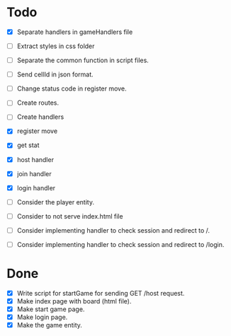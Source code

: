 # Todo

- [x] Separate handlers in gameHandlers file
- [ ] Extract styles in css folder
- [ ] Separate the common function in script files.
- [ ] Send cellId in json format.
- [ ] Change status code in register move.

- [ ] Create routes.
- [ ] Create handlers
 - [x] register move
 - [x] get stat
 - [x] host handler
 - [x] join handler
 - [x] login handler
- [ ] Consider the player entity.
- [ ] Consider to not serve index.html file
- [ ] Consider implementing handler to check session and redirect to /.
- [ ] Consider implementing handler to check session and redirect to /login.

# Done

- [x] Write script for startGame for sending GET /host request.
- [x] Make index page with board (html file).
- [x] Make start game page.
- [x] Make login page.
- [x] Make the game entity.

